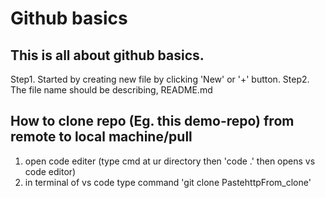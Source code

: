 # Github basics
## This is all about github basics.
Step1. Started by creating new file by clicking 'New' or '+' button.
Step2. The file name should be describing, README.md
## How to clone repo (Eg. this demo-repo) from remote to local machine/pull
1. open code editer (type cmd at ur directory then 'code .' then opens vs code editor)
2. in terminal of vs code type command 'git clone PastehttpFrom_clone'

